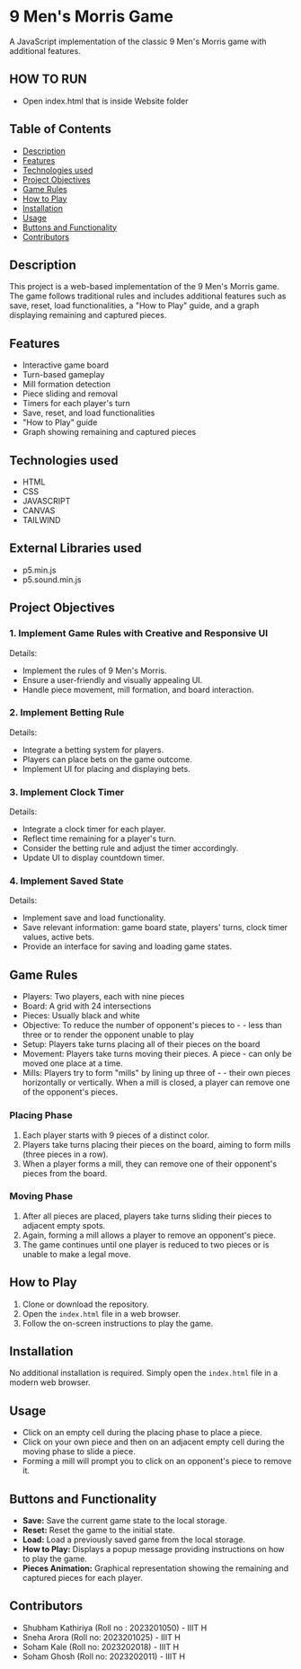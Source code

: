 # 9 Men's Morris Game

A JavaScript implementation of the classic 9 Men's Morris game with additional features.

## HOW TO RUN
- Open index.html that is inside Website folder

## Table of Contents

- [Description](#description)
- [Features](#features)
- [Technologies used](#technologies-Used)
- [Project Objectives](#project-objectives)
- [Game Rules](#game-rules)
- [How to Play](#how-to-play)
- [Installation](#installation)
- [Usage](#usage)
- [Buttons and Functionality](#buttons-and-functionality)
- [Contributors](#Contributors)

## Description

This project is a web-based implementation of the 9 Men's Morris game. The game follows traditional rules and includes additional features such as save, reset, load functionalities, a "How to Play" guide, and a graph displaying remaining and captured pieces.

## Features

- Interactive game board
- Turn-based gameplay
- Mill formation detection
- Piece sliding and removal
- Timers for each player's turn
- Save, reset, and load functionalities
- "How to Play" guide
- Graph showing remaining and captured pieces


## Technologies used
- HTML
- CSS
- JAVASCRIPT
- CANVAS
- TAILWIND

## External Libraries used
- p5.min.js
- p5.sound.min.js


## Project Objectives

### 1. Implement Game Rules with Creative and Responsive UI

Details:
- Implement the rules of 9 Men's Morris.
- Ensure a user-friendly and visually appealing UI.
- Handle piece movement, mill formation, and board interaction.

### 2. Implement Betting Rule

Details:
- Integrate a betting system for players.
- Players can place bets on the game outcome.
- Implement UI for placing and displaying bets.

### 3. Implement Clock Timer

Details:
- Integrate a clock timer for each player.
- Reflect time remaining for a player's turn.
- Consider the betting rule and adjust the timer accordingly.
- Update UI to display countdown timer.

### 4. Implement Saved State

Details:
- Implement save and load functionality.
- Save relevant information: game board state, players' turns, clock timer values, active bets.
- Provide an interface for saving and loading game states.



## Game Rules

- Players: Two players, each with nine pieces
- Board: A grid with 24 intersections
- Pieces: Usually black and white
- Objective: To reduce the number of opponent's pieces to - - less than three or to render the opponent unable to play
- Setup: Players take turns placing all of their pieces on   the board
- Movement: Players take turns moving their pieces. A piece - can only be moved one place at a time.
- Mills: Players try to form "mills" by lining up three of - - their own pieces horizontally or vertically. When a mill is closed, a player can remove one of the opponent's pieces.


### Placing Phase

1. Each player starts with 9 pieces of a distinct color.
2. Players take turns placing their pieces on the board, aiming to form mills (three pieces in a row).
3. When a player forms a mill, they can remove one of their opponent's pieces from the board.

### Moving Phase

1. After all pieces are placed, players take turns sliding their pieces to adjacent empty spots.
2. Again, forming a mill allows a player to remove an opponent's piece.
3. The game continues until one player is reduced to two pieces or is unable to make a legal move.

## How to Play

1. Clone or download the repository.
2. Open the `index.html` file in a web browser.
3. Follow the on-screen instructions to play the game.

## Installation

No additional installation is required. Simply open the `index.html` file in a modern web browser.

## Usage

- Click on an empty cell during the placing phase to place a piece.
- Click on your own piece and then on an adjacent empty cell during the moving phase to slide a piece.
- Forming a mill will prompt you to click on an opponent's piece to remove it.

## Buttons and Functionality

- **Save:** Save the current game state to the local storage.
- **Reset:** Reset the game to the initial state.
- **Load:** Load a previously saved game from the local storage.
- **How to Play:** Displays a popup message providing instructions on how to play the game.
- **Pieces Animation:** Graphical representation showing the remaining and captured pieces for each player.

## Contributors
- Shubham Kathiriya (Roll no : 2023201050) - IIIT H 
- Sneha Arora (Roll no: 2023201025) - IIIT H
- Soham Kale (Roll no: 2023202018) - IIIT H 
- Soham Ghosh (Roll no: 2023202011) - IIIT H

